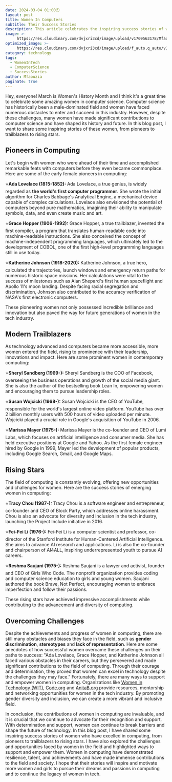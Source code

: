```yaml
---
date: 2024-03-04 01:00🕙
layout: post
title: Women In Computers
subtitle: Their Success Stories
description: This article celebrates the inspiring success stories of women who have excelled in computing, from pioneers to trailblazers to rising stars. It also explores the challenges and opportunities faced by women in the field, and highlights some of the ways to support and empower them.
image: >-
     https://res.cloudinary.com/dvjxri3cd/image/upload/v1709563178/Mfaouzia/student-849828_upllzp.jpg
optimized_image: >-
     https://res.cloudinary.com/dvjxri3cd/image/upload/f_auto,q_auto/v1/Mfaouzia/student-849828_upllzp
category: technology 
tags:
  - WomenInTech
  - ComputerScience
  - SuccessStories
author: Mfaouzia
paginate: true
---
```

Hey, everyone! March is Women's History Month and I think it's a great time to celebrate some amazing women in computer science. Computer science has historically been a male-dominated field and women have faced numerous obstacles to enter and succeed in this industry. However, despite these challenges, many women have made significant contributions to computer science and have shaped its history and future. In this blog post, I want to share some inspiring stories of these women, from pioneers to trailblazers to rising stars.

## Pioneers in Computing

Let's begin with women who were ahead of their time and accomplished remarkable feats with computers before they even became commonplace. Here are some of the early female pioneers in computing:

⭐️**Ada Lovelace (1815-1852):** Ada Lovelace, a true genius, is widely regarded as **the world's first computer programmer**. She wrote the initial algorithm for Charles Babbage's Analytical Engine, a mechanical device capable of complex calculations. Lovelace also envisioned the potential of computers beyond pure mathematics, imagining their ability to manipulate symbols, data, and even create music and art.

⭐️**Grace Hopper (1906-1992):** Grace Hopper, a true trailblazer, invented the first compiler, a program that translates human-readable code into machine-readable instructions. She also conceived the concept of machine-independent programming languages, which ultimately led to the development of COBOL, one of the first high-level programming languages still in use today.

⭐️**Katherine Johnson (1918-2020):** Katherine Johnson, a true hero, calculated the trajectories, launch windows and emergency return paths for numerous historic space missions. Her calculations were vital to the success of milestones such as Alan Shepard's first human spaceflight and Apollo 11's moon landing. Despite facing racial segregation and discrimination, Johnson also contributed to the accuracy verification of NASA's first electronic computers.

These pioneering women not only possessed incredible brilliance and innovation but also paved the way for future generations of women in the tech industry.

## Modern Trailblazers
As technology advanced and computers became more accessible, more women entered the field, rising to prominence with their leadership, innovations and impact. Here are some prominent women in contemporary computing:

⭐️**Sheryl Sandberg (1969-):** Sheryl Sandberg is the COO of Facebook, overseeing the business operations and growth of the social media giant. She is also the author of the bestselling book Lean In, empowering women and encouraging them to pursue leadership roles.

⭐️**Susan Wojcicki (1968-):** Susan Wojcicki is the CEO of YouTube, responsible for the world's largest online video platform. YouTube has over 2 billion monthly users with 500 hours of video uploaded per minute. Wojcicki played a crucial role in Google's acquisition of YouTube in 2006.

⭐️**Marissa Mayer (1975-):** Marissa Mayer is the co-founder and CEO of Lumi Labs, which focuses on artificial intelligence and consumer media. She has held executive positions at Google and Yahoo. As the first female engineer hired by Google in 1999, Mayer led the development of popular products, including Google Search, Gmail, and Google Maps.


## Rising Stars
The field of computing is constantly evolving, offering new opportunities and challenges for women. Here are the success stories of emerging women in computing:

⭐️**Tracy Chou (1987-):** Tracy Chou is a software engineer and entrepreneur, co-founder and CEO of Block Party, which addresses online harassment. Chou is also an advocate for diversity and inclusion in the tech industry, launching the Project Include initiative in 2016.

⭐️**Fei-Fei Li (1976-):** Fei-Fei Li is a computer scientist and professor, co-director of the Stanford Institute for Human-Centered Artificial Intelligence. She aims to advance AI research and applications. Li is also the co-founder and chairperson of AI4ALL, inspiring underrepresented youth to pursue AI careers.

⭐️**Reshma Saujani (1975-):** Reshma Saujani is a lawyer and activist, founder and CEO of Girls Who Code. The nonprofit organization provides coding and computer science education to girls and young women. Saujani authored the book Brave, Not Perfect, encouraging women to embrace imperfection and follow their passions.

These rising stars have achieved impressive accomplishments while contributing to the advancement and diversity of computing.

## Overcoming Challenges
Despite the achievements and progress of women in computing, there are still many obstacles and biases they face in the field, such as **gender discrimination**, **stereotypes** and **lack of representation**. 
Here are some anecdotes of how successful women overcame these challenges on their paths to success: 
"Ada Lovelace, Grace Hopper, and Katherine Johnson all faced various obstacles in their careers, but they persevered and made significant contributions to the field of computing. Through their courage and determination, they proved that women can excel in technology despite the challenges they may face."
Fortunately, there are many ways to support and empower women in computing. Organizations like [Women in Technology (WIT)](https://mywit.org/), [Code.org](https://code.org/) and [AnitaB.org](https://anitab.org/) provide resources, mentorship and networking opportunities for women in the tech industry. By promoting gender diversity and inclusion, we can create a more vibrant and inclusive field. 

In conclusion, the contributions of women in computing are invaluable, and it is crucial that we continue to advocate for their recognition and support. With determination and support, women can continue to break barriers and shape the future of technology. In this blog post, I have shared some inspiring success stories of women who have excelled in computing, from pioneers to trailblazers to rising stars. I have also explored the challenges and opportunities faced by women in the field and highlighted ways to support and empower them. Women in computing have demonstrated resilience, talent, and achievements and have made immense contributions to the field and society. I hope that their stories will inspire and motivate more women and girls to pursue their dreams and passions in computing and to continue the legacy of women in tech.
